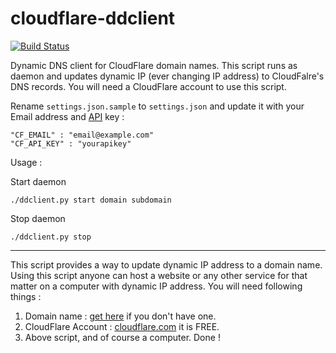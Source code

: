 cloudflare-ddclient
===================

[![Build Status](https://travis-ci.org/vedarthk/cloudflare-ddclient.svg?branch=master)](https://travis-ci.org/vedarthk/cloudflare-ddclient)

Dynamic DNS client for CloudFlare domain names. This script runs as daemon and updates dynamic IP (ever changing IP address) to CloudFalre's DNS records. You will need a CloudFlare account to use this script.

Rename `settings.json.sample` to `settings.json` and update it with your Email address and [API](https://www.cloudflare.com/my-account "API Key") key :


    "CF_EMAIL" : "email@example.com"
    "CF_API_KEY" : "yourapikey"

Usage :

Start daemon

    ./ddclient.py start domain subdomain

Stop daemon

    ./ddclient.py stop

---

This script provides a way to update dynamic IP address to a domain name. Using this script anyone can host a website or any other service for that matter on a computer with dynamic IP address. You will need following things :

1. Domain name : [get here](http://www.bigrock.com/?coupon=iamwired.in "Get One Here At 25% Discount") if you don't have one.
2. CloudFlare Account : [cloudflare.com](https://www.cloudflare.com/ "CloudFlare") it is FREE.
3. Above script, and of course a computer. Done !
